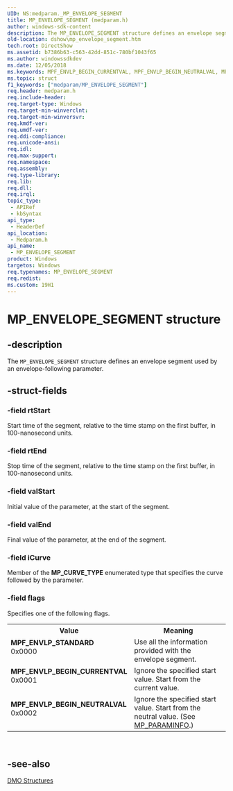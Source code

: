 ```yaml
---
UID: NS:medparam._MP_ENVELOPE_SEGMENT
title: MP_ENVELOPE_SEGMENT (medparam.h)
author: windows-sdk-content
description: The MP_ENVELOPE_SEGMENT structure defines an envelope segment used by an envelope-following parameter.
old-location: dshow\mp_envelope_segment.htm
tech.root: DirectShow
ms.assetid: b7386b63-c563-42dd-851c-780bf1043f65
ms.author: windowssdkdev
ms.date: 12/05/2018
ms.keywords: MPF_ENVLP_BEGIN_CURRENTVAL, MPF_ENVLP_BEGIN_NEUTRALVAL, MPF_ENVLP_STANDARD, MP_ENVELOPEStructure, MP_ENVELOPE_SEGMENT, MP_ENVELOPE_SEGMENT structure [DirectShow], dshow.mp_envelope_segment, medparam/MP_ENVELOPE_SEGMENT
ms.topic: struct
f1_keywords: ["medparam/MP_ENVELOPE_SEGMENT"]
req.header: medparam.h
req.include-header: 
req.target-type: Windows
req.target-min-winverclnt: 
req.target-min-winversvr: 
req.kmdf-ver: 
req.umdf-ver: 
req.ddi-compliance: 
req.unicode-ansi: 
req.idl: 
req.max-support: 
req.namespace: 
req.assembly: 
req.type-library: 
req.lib: 
req.dll: 
req.irql: 
topic_type:
 - APIRef
 - kbSyntax
api_type:
 - HeaderDef
api_location:
 - Medparam.h
api_name:
 - MP_ENVELOPE_SEGMENT
product: Windows
targetos: Windows
req.typenames: MP_ENVELOPE_SEGMENT
req.redist: 
ms.custom: 19H1
---
```


# MP_ENVELOPE_SEGMENT structure


## -description



The <code>MP_ENVELOPE_SEGMENT</code> structure defines an envelope segment used by an envelope-following parameter.




## -struct-fields




### -field rtStart

Start time of the segment, relative to the time stamp on the first buffer, in 100-nanosecond units.


### -field rtEnd

Stop time of the segment, relative to the time stamp on the first buffer, in 100-nanosecond units.


### -field valStart

Initial value of the parameter, at the start of the segment.


### -field valEnd

Final value of the parameter, at the end of the segment.


### -field iCurve

Member of the <b>MP_CURVE_TYPE</b> enumerated type that specifies the curve followed by the parameter.


### -field flags

Specifies one of the following flags.

<table>
<tr>
<th>Value</th>
<th>Meaning</th>
</tr>
<tr>
<td width="40%"><a id="MPF_ENVLP_STANDARD"></a><a id="mpf_envlp_standard"></a><dl>
<dt><b>MPF_ENVLP_STANDARD</b></dt>
<dt>0x0000</dt>
</dl>
</td>
<td width="60%">
Use all the information provided with the envelope segment.

</td>
</tr>
<tr>
<td width="40%"><a id="MPF_ENVLP_BEGIN_CURRENTVAL"></a><a id="mpf_envlp_begin_currentval"></a><dl>
<dt><b>MPF_ENVLP_BEGIN_CURRENTVAL</b></dt>
<dt>0x0001</dt>
</dl>
</td>
<td width="60%">
Ignore the specified start value. Start from the current value.

</td>
</tr>
<tr>
<td width="40%"><a id="MPF_ENVLP_BEGIN_NEUTRALVAL"></a><a id="mpf_envlp_begin_neutralval"></a><dl>
<dt><b>MPF_ENVLP_BEGIN_NEUTRALVAL</b></dt>
<dt>0x0002</dt>
</dl>
</td>
<td width="60%">
Ignore the specified start value. Start from the neutral value. (See <a href="https://docs.microsoft.com/windows/desktop/api/medparam/ns-medparam-_mp_paraminfo">MP_PARAMINFO</a>.)

</td>
</tr>
</table>
 


## -see-also




<a href="https://docs.microsoft.com/windows/desktop/DirectShow/dmo-structures">DMO Structures</a>
 

 

